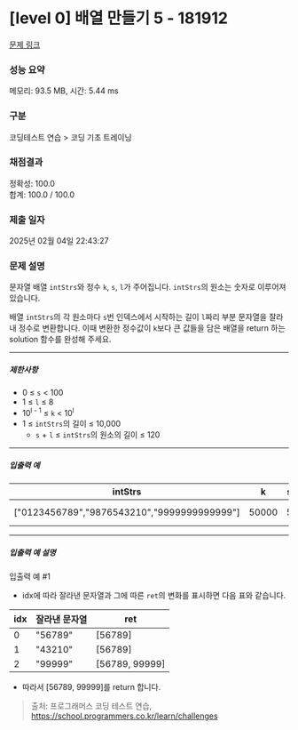 # [level 0] 배열 만들기 5 - 181912 

[문제 링크](https://school.programmers.co.kr/learn/courses/30/lessons/181912?language=java) 

### 성능 요약

메모리: 93.5 MB, 시간: 5.44 ms

### 구분

코딩테스트 연습 > 코딩 기초 트레이닝

### 채점결과

정확성: 100.0<br/>합계: 100.0 / 100.0

### 제출 일자

2025년 02월 04일 22:43:27

### 문제 설명

<p>문자열 배열 <code>intStrs</code>와 정수 <code>k</code>, <code>s</code>, <code>l</code>가 주어집니다. <code>intStrs</code>의 원소는 숫자로 이루어져 있습니다. </p>

<p>배열 <code>intStrs</code>의 각 원소마다 <code>s</code>번 인덱스에서 시작하는 길이 <code>l</code>짜리 부분 문자열을 잘라내 정수로 변환합니다. 이때 변환한 정수값이 <code>k</code>보다 큰 값들을 담은 배열을 return 하는 solution 함수를 완성해 주세요.</p>

<hr>

<h5>제한사항</h5>

<ul>
<li>0 ≤ <code>s</code> &lt; 100</li>
<li>1 ≤ <code>l</code> ≤ 8</li>
<li>10<sup>l - 1</sup> ≤ <code>k</code> &lt; 10<sup>l</sup></li>
<li>1 ≤ <code>intStrs</code>의 길이 ≤ 10,000

<ul>
<li><code>s</code> + <code>l</code> ≤ <code>intStrs</code>의 원소의 길이 ≤ 120</li>
</ul></li>
</ul>

<hr>

<h5>입출력 예</h5>
<table class="table">
        <thead><tr>
<th>intStrs</th>
<th>k</th>
<th>s</th>
<th>l</th>
<th>result</th>
</tr>
</thead>
        <tbody><tr>
<td>["0123456789","9876543210","9999999999999"]</td>
<td>50000</td>
<td>5</td>
<td>5</td>
<td>[56789, 99999]</td>
</tr>
</tbody>
      </table>
<hr>

<h5>입출력 예 설명</h5>

<p>입출력 예 #1</p>

<ul>
<li>idx에 따라 잘라낸 문자열과 그에 따른 <code>ret</code>의 변화를 표시하면 다음 표와 같습니다.</li>
</ul>
<table class="table">
        <thead><tr>
<th>idx</th>
<th>잘라낸 문자열</th>
<th>ret</th>
</tr>
</thead>
        <tbody><tr>
<td>0</td>
<td>"56789"</td>
<td>[56789]</td>
</tr>
<tr>
<td>1</td>
<td>"43210"</td>
<td>[56789]</td>
</tr>
<tr>
<td>2</td>
<td>"99999"</td>
<td>[56789, 99999]</td>
</tr>
</tbody>
      </table>
<ul>
<li>따라서 [56789, 99999]를 return 합니다.</li>
</ul>


> 출처: 프로그래머스 코딩 테스트 연습, https://school.programmers.co.kr/learn/challenges